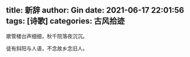 title: 新辞
author: Gin
date: 2021-06-17 22:01:56
tags: [诗歌]
categories: 古风拾迹
---
歌管楼台声细细，秋千院落夜沉沉。

徒有斜阳与人语，不念故乡念旧人。

